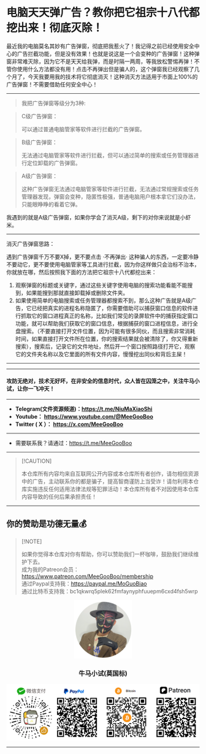 # 电脑天天弹广告？教你把它祖宗十八代都挖出来！彻底灭除！

最近我的电脑莫名其妙有广告弹窗，彻底把我惹火了！我记得之前已经使用安全中心的广告拦截功能，但是没有效果！也就是说这是一个会变种的广告弹窗！这种弹窗非常难灭除，因为它不是天天给我弹，而是时隔一两周，等我放松警惕再弹！不管你使用什么方法都没有用！点击不再弹出但是骗人的，这个弹窗我已经观察了几个月了，今天我要用我的技术将它彻底消灭！这种消灭方法适用于市面上100%的广告弹窗！不需要借助任何安全中心！

****

> 我把广告弹窗等级分为3种:

> C级广告弹窗：
>
> 可以通过普通电脑管家等软件进行拦截的广告弹窗。

> B级广告弹窗：
>
> 无法通过电脑管家等软件进行拦截，但可以通过简单的搜索或任务管理器进行定位卸载的广告弹窗。

> A级广告弹窗：
>
> 这种广告弹窗无法通过电脑管家等软件进行拦截，无法通过常规搜索或任务管理器发现，弹窗会变种，隐匿性极强，普通电脑用户根本拿它们没办法，只能眼睁睁的看着它弹。

我遇到的就是A级广告弹窗，如果你学会了消灭A级，剩下的对你来说就是小虾米。

****

消灭广告弹窗思路：

遇到广告弹窗千万不要X掉，更不要点击 ·不再弹出· 这种骗人的东西，一定要冷静不要动它，更不要使用电脑管家等工具进行拦截，因为你这样做只会治标不治本，你就放在哪，然后按照我下面的方法把它祖宗十八代都挖出来：

1. 观察弹窗的标题或关键字，通过这些关键字使用电脑的搜索功能看能不能搜到，如果能搜到那就直接卸载掉或删除文件夹。
2. 如果使用简单的电脑搜索或任务管理器都搜索不到，那么这种广告就是A级广告，它已经把真实的进程名称隐匿了，你需要借助可以捕获窗口信息的软件进行抓取它的窗口进程真正的名称，比如我们常见的录屏软件中的捕获指定窗口功能，就可以帮助我们获取它的窗口信息，根据捕获的窗口进程信息，进行全盘搜索。（不要直接打开文件位置，因为可能有很多同伙，而且搜索非常消耗时间，如果直接打开文件所在位置，你的搜索结果就会被清除了，你又得重新搜索），搜索后，记录它的文件地址，然后开一个窗口按照路径打开它，观察它的文件夹名称以及它里面的所有文件内容，慢慢挖出同伙和背后主屎！

****





****

#### 攻防无绝对，技术无好坏，在非安全的信息时代，众人皆在囚笼之中，关注牛马小试，让你一飞冲天！

****

- **Telegram(文件资源频道)：https://t.me/NiuMaXiaoShi**
- **Youtube：  https://www.youtube.com/@MeeGooBoo**
- **Twitter ( X ）：  https://x.com/MeeGooBoo**

****

- 需要联系我？请通过：https://t.me/MeeGooBoo

****

>  [!CAUTION]
>
> 本仓库所有内容均来自互联网公开内容或本仓库所有者创作，请勿相信资源中的广告，主动联系你的都是骗子，提高智商谨防上当受诈！请勿利用本仓库实施违反任何适用法律法规等犯罪活动！本仓库所有者不对因使用本仓库内容导致的任何后果承担责任！

****

## 你的赞助是功德无量💰

>  [!NOTE]
>
> 如果你觉得本仓库对你有帮助，你可以赞助我们一杯咖啡，鼓励我们继续维护下去。<br>
> 成为我的Patreon会员：https://www.patreon.com/MeeGooBoo/membership<br>
> 通过Paypal支持我：https://paypal.me/MoGuoBiao<br>
> 通过比特币支持我：bc1qkwrq5plek62fmfaynyphfuuepm6cxd4fsh5wrp



<p align="center" >
    <img src="https://raw.githubusercontent.com/MeeGooBoo/2025/refs/heads/main/static/imgs/logo.png" width="150">
    <h3 align="center">牛马小试(莫国标)</h3>
    <p align="center">
        <img src="https://raw.githubusercontent.com/MeeGooBoo/2025/refs/heads/main/static/imgs/pays.png">
    </p>
</p>


****